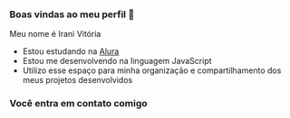 ### Boas vindas ao meu perfil 💙

Meu nome é Irani Vitória

- Estou estudando na [Alura](https://www.alura.com.br) 
- Estou me desenvolvendo na linguagem JavaScript
- Utilizo esse espaço para minha organização e compartilhamento dos meus projetos desenvolvidos


### Você entra em contato comigo

